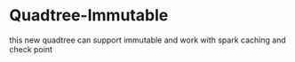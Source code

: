 # Quadtree-Immutable
this new quadtree can support immutable and work with spark caching and check point
